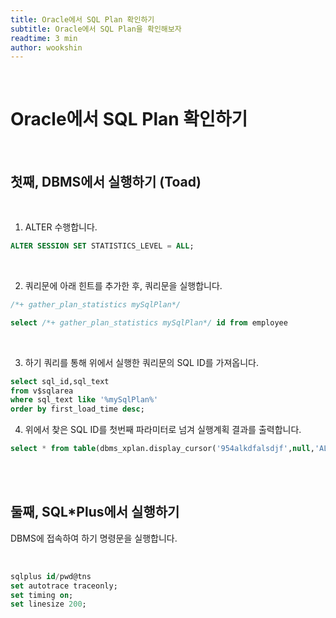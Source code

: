 ```yaml
---
title: Oracle에서 SQL Plan 확인하기
subtitle: Oracle에서 SQL Plan을 확인해보자
readtime: 3 min
author: wookshin
---
```


<br/>

# Oracle에서 SQL Plan 확인하기

<br/>

## 첫째, DBMS에서 실행하기 (Toad)

<br/>

1) ALTER 수행합니다.  

```sql
ALTER SESSION SET STATISTICS_LEVEL = ALL;
```

<br/>

2) 쿼리문에 아래 힌트를 추가한 후, 쿼리문을 실행합니다.  

```sql
/*+ gather_plan_statistics mySqlPlan*/ 

select /*+ gather_plan_statistics mySqlPlan*/ id from employee
```

<br/>

3) 하기 쿼리를 통해 위에서 실행한 쿼리문의 SQL ID를 가져옵니다. 

```sql
select sql_id,sql_text
from v$sqlarea 
where sql_text like '%mySqlPlan%'
order by first_load_time desc; 
```

4) 위에서 찾은 SQL ID를 첫번째 파라미터로 넘겨 실행계획 결과를 출력합니다.  

```sql
select * from table(dbms_xplan.display_cursor('954alkdfalsdjf',null,'ALLSTATS LAST'));
```

<br/><br/>

## 둘째, SQL*Plus에서 실행하기

DBMS에 접속하여 하기 명령문을 실행합니다.  

<br/>


```sql
sqlplus id/pwd@tns
set autotrace traceonly;
set timing on;
set linesize 200;
```
<br/><br/><br/><br/><br/>
